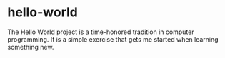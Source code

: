 # hello-world
The Hello World project is a time-honored tradition in computer programming. It is a simple exercise that gets me started when learning something new.
